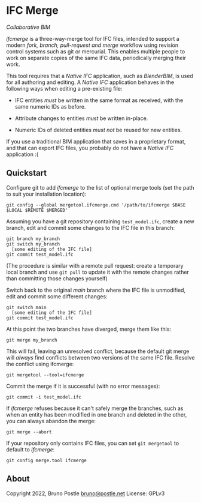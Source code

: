 # IFC Merge

*Collaborative BIM*

*ifcmerge* is a three-way-merge tool for IFC files, intended to support a
modern *fork, branch, pull-request and merge* workflow using revision control
systems such as git or mercurial.  This enables multiple people to work on
separate copies of the same IFC data, periodically merging their work.

This tool requires that a *Native IFC* application, such as *BlenderBIM*, is
used for all authoring and editing.  A *Native IFC* application behaves in the
following ways when editing a pre-existing file:

* IFC entities *must* be written in the same format as received, with the same
  numeric IDs as before.

* Attribute changes to entities *must* be written in-place.

* Numeric IDs of deleted entities *must not* be reused for new entities.

If you use a traditional BIM application that saves in a proprietary format,
and that can export IFC files, you probably do not have a *Native IFC*
application :(

## Quickstart

Configure git to add *ifcmerge* to the list of optional merge tools (set the
path to suit your installation location):

    git config --global mergetool.ifcmerge.cmd '/path/to/ifcmerge $BASE $LOCAL $REMOTE $MERGED'

Assuming you have a git repository containing `test_model.ifc`, create a new
branch, edit and commit some changes to the IFC file in this branch:

    git branch my_branch
    git switch my_branch
      [some editing of the IFC file]
    git commit test_model.ifc

(The procedure is similar with a remote pull request: create a temporary local
branch and use `git pull` to update it with the remote changes rather than
committing those changes yourself)

Switch back to the original *main* branch where the IFC file is unmodified,
edit and commit some different changes:

    git switch main
      [some editing of the IFC file]
    git commit test_model.ifc

At this point the two branches have diverged, merge them like this:

    git merge my_branch

This will fail, leaving an unresolved conflict, because the default git merge
will *always* find conflicts between two versions of the same IFC file.
Resolve the conflict using ifcmerge:

    git mergetool --tool=ifcmerge

Commit the merge if it is successful (with no error messages):

    git commit -i test_model.ifc

If *ifcmerge* refuses because it can't safely merge the branches, such as when
an entity has been modified in one branch and deleted in the other, you can
always abandon the merge:

    git merge --abort

If your repository only contains IFC files, you can set `git mergetool` to
default to *ifcmerge*:

    git config merge.tool ifcmerge

## About

Copyright 2022, Bruno Postle <bruno@postle.net>
License: GPLv3
